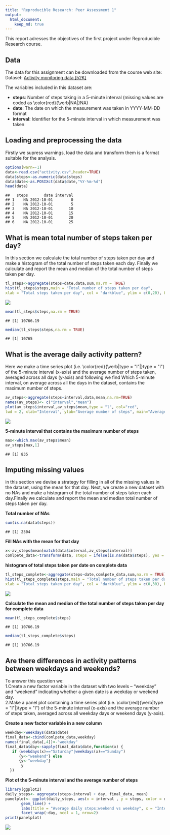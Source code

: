 ```yaml
---
title: "Reproducible Research: Peer Assessment 1"
output: 
  html_document:
    keep_md: true
---
```

This report adresses the objectives of the first project under Reproducible Research course. 

## Data    
The data for this assignment can be downloaded from the course web site:  
Dataset: [Activity monitoring data [52K]](https://d396qusza40orc.cloudfront.net/repdata%2Fdata%2Factivity.zip)  

The variables included in this dataset are:

- **steps**: Number of steps taking in a 5-minute interval (missing values are coded as \color{red}{\verb|NA|}NA)  
- **date**: The date on which the measurement was taken in YYYY-MM-DD format  
- **interval**: Identifier for the 5-minute interval in which measurement was taken



## Loading and preprocessing the data  

Firstly we supress warnings, load the data and transform them is a format suitable for the analysis.


```r
options(warn=-1)
data<-read.csv("activity.csv",header=TRUE)
data$steps<-as.numeric(data$steps)
data$date<-as.POSIXct(data$date,"%Y-%m-%d")
head(data)
```

```
##   steps       date interval
## 1    NA 2012-10-01        0
## 2    NA 2012-10-01        5
## 3    NA 2012-10-01       10
## 4    NA 2012-10-01       15
## 5    NA 2012-10-01       20
## 6    NA 2012-10-01       25
```



## What is mean total number of steps taken per day?  

In this section we calculate the total number of steps taken per day and make a histogram of the total number of steps taken each day. Finally we calculate and report the mean and median of the total number of steps taken per day.  


```r
tl_steps<-aggregate(steps~date,data,sum,na.rm = TRUE)
hist(tl_steps$steps,main = "Total number of steps taken per day", 
xlab = "Total steps taken per day", col = "darkblue", ylim = c(0,20), breaks = seq(0,25000, by=2500))
```

![](PA1_template_files/figure-html/unnamed-chunk-2-1.png)<!-- -->



```r
mean(tl_steps$steps,na.rm = TRUE)
```

```
## [1] 10766.19
```

```r
median(tl_steps$steps,na.rm = TRUE)
```

```
## [1] 10765
```


## What is the average daily activity pattern?

Here we make a time series plot (i.e. \color{red}{\verb|type = "l"|}type = "l") of the 5-minute interval (x-axis) and the average number of steps taken, averaged across all days (y-axis) and following we find Which 5-minute interval, on average across all the days in the dataset, contains the maximum number of steps.  


```r
av_steps<-aggregate(steps~interval,data,mean,na.rm=TRUE)
names(av_steps)<- c("interval","mean")
plot(av_steps$interval,av_steps$mean,type = "l", col="red", 
lwd = 2, xlab="Interval", ylab="Average number of steps", main="Average number of steps per intervals")
```

![](PA1_template_files/figure-html/unnamed-chunk-5-1.png)<!-- -->

**5-minute interval that contains the maximum number of steps**  

```r
max<-which.max(av_steps$mean)
av_steps[max,1]
```

```
## [1] 835
```

## Imputing missing values

in this section we devise a strategy for filling in all of the missing values in the dataset, using the mean for that day. Next, we create a new dataset with no NAs and make a histogram of the total number of steps taken each day.Finally we calculate and report the mean and median total number of steps taken per day.  

**Total number of NAs**

```r
sum(is.na(data$steps))
```

```
## [1] 2304
```

**Fill NAs with the mean for that day**

```r
x<-av_steps$mean[match(data$interval,av_steps$interval)]
comlpete_data<-transform(data, steps = ifelse(is.na(data$steps), yes = x, no = data$steps))
```

**histogram of total steps taken per date on complete data**

```r
tl_steps_complete<-aggregate(steps~date,comlpete_data,sum,na.rm = TRUE)
hist(tl_steps_complete$steps,main = "Total number of steps taken per day", 
xlab = "Total steps taken per day", col = "darkblue", ylim = c(0,30), breaks = seq(0,25000, by=2500))
```

![](PA1_template_files/figure-html/unnamed-chunk-9-1.png)<!-- -->

**Calculate the mean and median of the total number of steps taken per day for complete data**

```r
mean(tl_steps_complete$steps)
```

```
## [1] 10766.19
```

```r
median(tl_steps_complete$steps)
```

```
## [1] 10766.19
```


## Are there differences in activity patterns between weekdays and weekends?

To answer this question we:  
1.Create a new factor variable in the dataset with two levels – “weekday” and “weekend” indicating whether a given date is a weekday or weekend day.  
2.Make a panel plot containing a time series plot (i.e. \color{red}{\verb|type = "l"|}type = "l") of the 5-minute interval (x-axis) and the average number of steps taken, averaged across all weekday days or weekend days (y-axis).  

**Create a new factor variable in a new column**

```r
weekday<-weekdays(data$date)
final_data<-cbind(comlpete_data,weekday)
names(final_data[,4])<-"weekday"
final_data$day<-sapply(final_data$date,function(x) {
   if (weekdays(x)=="Saturday"|weekdays(x)=="Sunday")
      {y<-"weekend"} else
      {y<-"weekday"}
       y
  })
```
**Plot of the 5-minute interval and the average number of steps**

```r
library(ggplot2)
daily_steps<- aggregate(steps~interval + day, final_data, mean)
panelplot<- ggplot(daily_steps, aes(x = interval , y = steps, color = day)) +
       geom_line() +
       labs(title = "Average daily steps:weekend vs weekday", x = "Interval", y = "Average number of steps") +
       facet_wrap(~day, ncol = 1, nrow=2)
print(panelplot)
```

![](PA1_template_files/figure-html/unnamed-chunk-12-1.png)<!-- -->



